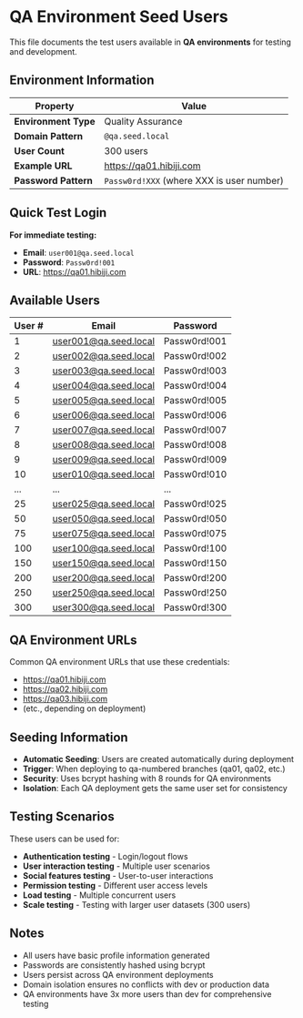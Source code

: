 # QA Environment Seed Users

This file documents the test users available in **QA environments** for testing and development.

## Environment Information

| Property | Value |
|----------|-------|
| **Environment Type** | Quality Assurance |
| **Domain Pattern** | `@qa.seed.local` |
| **User Count** | 300 users |
| **Example URL** | https://qa01.hibiji.com |
| **Password Pattern** | `Passw0rd!XXX` (where XXX is user number) |

## Quick Test Login

**For immediate testing:**
- **Email**: `user001@qa.seed.local`
- **Password**: `Passw0rd!001`
- **URL**: https://qa01.hibiji.com

## Available Users

| User # | Email                    | Password     |
| ------ | ------------------------ | ------------ |
| 1      | user001@qa.seed.local    | Passw0rd!001 |
| 2      | user002@qa.seed.local    | Passw0rd!002 |
| 3      | user003@qa.seed.local    | Passw0rd!003 |
| 4      | user004@qa.seed.local    | Passw0rd!004 |
| 5      | user005@qa.seed.local    | Passw0rd!005 |
| 6      | user006@qa.seed.local    | Passw0rd!006 |
| 7      | user007@qa.seed.local    | Passw0rd!007 |
| 8      | user008@qa.seed.local    | Passw0rd!008 |
| 9      | user009@qa.seed.local    | Passw0rd!009 |
| 10     | user010@qa.seed.local    | Passw0rd!010 |
| ...    | ...                      | ...          |
| 25     | user025@qa.seed.local    | Passw0rd!025 |
| 50     | user050@qa.seed.local    | Passw0rd!050 |
| 75     | user075@qa.seed.local    | Passw0rd!075 |
| 100    | user100@qa.seed.local    | Passw0rd!100 |
| 150    | user150@qa.seed.local    | Passw0rd!150 |
| 200    | user200@qa.seed.local    | Passw0rd!200 |
| 250    | user250@qa.seed.local    | Passw0rd!250 |
| 300    | user300@qa.seed.local    | Passw0rd!300 |

## QA Environment URLs

Common QA environment URLs that use these credentials:

- https://qa01.hibiji.com
- https://qa02.hibiji.com  
- https://qa03.hibiji.com
- (etc., depending on deployment)

## Seeding Information

- **Automatic Seeding**: Users are created automatically during deployment
- **Trigger**: When deploying to qa-numbered branches (qa01, qa02, etc.)
- **Security**: Uses bcrypt hashing with 8 rounds for QA environments
- **Isolation**: Each QA deployment gets the same user set for consistency

## Testing Scenarios

These users can be used for:

- **Authentication testing** - Login/logout flows
- **User interaction testing** - Multiple user scenarios  
- **Social features testing** - User-to-user interactions
- **Permission testing** - Different user access levels
- **Load testing** - Multiple concurrent users
- **Scale testing** - Testing with larger user datasets (300 users)

## Notes

- All users have basic profile information generated
- Passwords are consistently hashed using bcrypt
- Users persist across QA environment deployments
- Domain isolation ensures no conflicts with dev or production data
- QA environments have 3x more users than dev for comprehensive testing
